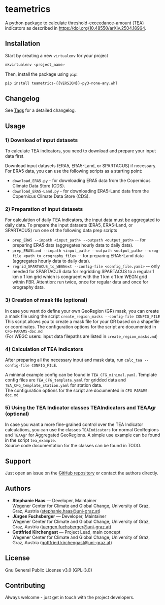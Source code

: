 # teametrics

A python package to calculate threshold-exceedance-amount (TEA) indicators 
    as described in https://doi.org/10.48550/arXiv.2504.18964.

## Installation
Start by creating a new `virtualenv` for your project
```bash
mkvirtualenv <project_name>
```

Then, install the package using `pip`:
```bash
pip install teametrics-{{VERSION}}-py3-none-any.whl
```

## Changelog

See [Tags](https://wegcgitlab.uni-graz.at/hst/tea-indicators/-/tags) for a detailed changelog.

## Usage

### 1) Download of input datasets
To calculate TEA indicators, you need to download and prepare your input data first.

Download input datasets (ERA5, ERA5-Land, or SPARTACUS) if necessary. For ERA5 data, you can use the following scripts
as a starting point:
- `download_ERA5.py` - for downloading ERA5 data from the Copernicus Climate Data Store (CDS).
- `download_ERA5-Land.py` - for downloading ERA5-Land data from the Copernicus Climate Data Store (CDS).

### 2) Preparation of input datasets
For calculation of daily TEA indicators, the input data must be aggregated to daily data.
To prepare the input datasets (ERA5, ERA5-Land, or SPARTACUS) run one of the following data prep scripts  

- `prep_ERA5 --inpath <input_path> --outpath <output_path>` -- for preparing ERA5 data (aggregates hourly data to
  daily data).
- `prep_ERA5Land --inpath <input_path> --outpath <output_path> --orog-file <path_to_orography_file>` -- for preparing 
  ERA5-Land data
  (aggregates hourly data to daily data).
- `regrid_SPARTACUS_to_WEGNext --config-file <config_file.yaml>` -- only needed for SPARTACUS data for regridding 
  SPARTACUS to a regular 1 km x 1 km
  grid which is congruent with the 1 km x 1 km WEGN grid within FBR. Attention: run twice, once for regular data
  and once for orography data.

### 3) Creation of mask file (optional)
In case you want do define your own GeoRegion (GR) mask, you can create a mask file using the script
`create_region_masks --config-file CONFIG_FILE`\
This script allows you to create a mask file for your GR based on a shapefile or coordinates.
The configuration options for the script are documented in `CFG-PARAMS-doc.md` \
(For WEGC users: input data filepaths are listed in `create_region_masks.md`)

### 4) Calculation of TEA Indicators
After preparing all the necessary input and mask data, run `calc_tea --config-file CONFIG_FILE`.

A minimal example config can be found in `TEA_CFG_minimal.yaml`. Template config files are `TEA_CFG_template.yaml` for
gridded data and `TEA_CFG_template_station.yaml` for station data. \
The configuration options for the script are documented in `CFG-PARAMS-doc.md`

### 5) Using the TEA Indicator classes TEAIndicators and TEAAgr (optional)
In case you want a more fine-grained control over the TEA Indicator calculations, you can use the classes
`TEAIndicators` for normal GeoRegions and `TEAAgr` for Aggregated GeoRegions. A simple use example can be found in
the script `tea_example`. \
Source code documentation for the classes can be found in TODO.

## Support
Just open an issue on the [GitHub repository](https://wegcgitlab.uni-graz.at/hst/tea-indicators/) or contact the authors directly.

## Authors 
- **Stephanie Haas** — Developer, Maintainer\
  Wegener Center for Climate and Global Change, University of Graz, Graz, Austria
  (stephanie.haas@uni-graz.at)
- **Jürgen Fuchsberger** — Developer, Maintainer\
  Wegener Center for Climate and Global Change, University of Graz, Graz, Austria
  (juergen.fuchsberger@uni-graz.at)
- **Gottfried Kirchengast** — Project Lead, main concept\
  Wegener Center for Climate and Global Change, University of Graz, Graz, Austria
  (gottfried.kirchengast@uni-graz.at)

## License
Gnu General Public License v3.0 (GPL-3.0)

## Contributing
Always welcome - just get in touch with the project developers.

